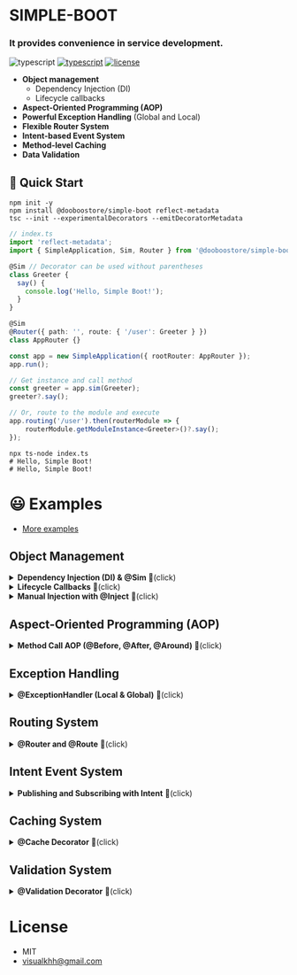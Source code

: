 # SIMPLE-BOOT

### It provides convenience in service development.
![typescript](https://img.shields.io/badge/-typescript-black?logo=typescript) [![typescript](https://img.shields.io/badge/-npm-black?logo=npm)](https://www.npmjs.com/package/simple-boot-core) [![license](https://img.shields.io/badge/license-MIT-green)](LICENSE.md)

- **Object management**
    - Dependency Injection (DI)
    - Lifecycle callbacks
- **Aspect-Oriented Programming (AOP)**
- **Powerful Exception Handling** (Global and Local)
- **Flexible Router System**
- **Intent-based Event System**
- **Method-level Caching**
- **Data Validation**

## 🚀 Quick Start

```shell
npm init -y
npm install @dooboostore/simple-boot reflect-metadata
tsc --init --experimentalDecorators --emitDecoratorMetadata
```

```typescript
// index.ts
import 'reflect-metadata';
import { SimpleApplication, Sim, Router } from '@dooboostore/simple-boot';

@Sim // Decorator can be used without parentheses
class Greeter {
  say() {
    console.log('Hello, Simple Boot!');
  }
}

@Sim
@Router({ path: '', route: { '/user': Greeter } })
class AppRouter {}

const app = new SimpleApplication({ rootRouter: AppRouter });
app.run();

// Get instance and call method
const greeter = app.sim(Greeter);
greeter?.say();

// Or, route to the module and execute
app.routing('/user').then(routerModule => {
    routerModule.getModuleInstance<Greeter>()?.say();
});
```

```shell
npx ts-node index.ts
# Hello, Simple Boot!
# Hello, Simple Boot!
```

# 😃 Examples

- [More examples](./examples)

## Object Management

<details>
  <summary><strong>Dependency Injection (DI) & @Sim</strong> 🔻(click)</summary>

`@Sim` is the core decorator that marks a class for management by the Simple Boot container. It can be used with or without parentheses (`@Sim` or `@Sim()`). It handles dependency injection automatically based on constructor parameter types.

```typescript
@Sim // Using without parentheses for default settings
class ProjectService {
  sum(x: number, y: number): number {
    return x + y;
  }
}

@Sim() // Using with parentheses is also valid
class User {
  constructor(private projectService: ProjectService) {}

  calculate() {
    const result = this.projectService.sum(5, 25);
    console.log(`Calculation result is: ${result}`);
  }
}

// somewhere in your app
const user = app.sim(User);
user?.calculate(); //-> Calculation result is: 30
```

### `SimConfig`

You can provide a configuration object to `@Sim` to customize its behavior.

```typescript
export enum Lifecycle {
  Singleton = 'Singleton', // (Default) Same instance every time.
  Transient = 'Transient'  // A new instance is created on each request.
}

export interface SimConfig {
  symbol?: Symbol | Symbol[]; // Register with a Symbol for lookup
  scheme?: string | string[]; // Register with a string scheme for lookup
  scope?: Lifecycle;        // Singleton or Transient
  autoCreate?: boolean;     // Create instance automatically on startup
  proxy?: Function | Function[]; // Apply proxy handlers
  type?: Function | Function[]; // Register under a different type (e.g., an interface)
  using?: Function | Function[]; // Explicitly declare dependencies
}

@Sim({ scope: Lifecycle.Transient, scheme: 'MyService' })
class MyTransientService {}
```

</details>

<details>
  <summary><strong>Lifecycle Callbacks</strong> 🔻(click)</summary>

Classes managed by `@Sim` can hook into lifecycle events.

- **`OnSimCreate`**: Called immediately after the instance is created.
- **`@PostConstruct`**: A decorator for a method that should be called after the instance is created. It's an alternative to `OnSimCreate`.
- **`OnSimCreateCompleted`**: Called after all proxy objects and AOP features have been applied to the instance. The original, proxied `this` is passed as an argument.

```typescript
import { OnSimCreate, OnSimCreateCompleted, PostConstruct, Sim } from '@dooboostore/simple-boot';

@Sim
class MyComponent implements OnSimCreate, OnSimCreateCompleted<MyComponent> {
  constructor() {
    console.log('1. Constructor called');
  }

  onSimCreate(): void {
    console.log('2. onSimCreate called');
  }

  @PostConstruct()
  initialize() {
      console.log('3. @PostConstruct method called');
  }

  onSimCreateProxyCompleted(proxyThis: MyComponent): void {
    console.log('4. onSimCreateProxyCompleted called');
    // proxyThis is the fully initialized, proxied instance
  }
}
```

</details>

<details>
<summary><strong>Manual Injection with @Inject</strong> 🔻(click)</summary>

Use `@Inject` for more complex scenarios, like injecting a specific implementation for an interface or abstract class using a `scheme` or `symbol`.

```typescript
abstract class UserServiceBase {}

@Sim({ scheme: 'UserService' })
class UserServiceImpl extends UserServiceBase { /* ... */ }

@Sim
class UserController {
  constructor(
    @Inject({ scheme: 'UserService' }) private userService: UserServiceBase
  ) {}
}
```

</details>

## Aspect-Oriented Programming (AOP)

<details>
  <summary><strong>Method Call AOP (@Before, @After, @Around)</strong> 🔻(click)</summary>

Simple Boot provides decorators to intercept method calls.

- **`@Before`**: Runs before the target method.
- **`@After`**: Runs after the target method completes (regardless of success or failure).
- **`@Around`**: A powerful decorator that wraps the original method, allowing you to control the arguments before execution and the return value after.

```typescript
import { Sim, Before, After, Around, AroundForceReturn } from '@dooboostore/simple-boot';

const LoggingAround = () => Around({
    before: (obj, propertyKey, args) => {
        console.log(`[${propertyKey}] Before with args:`, args);
        // You can modify arguments here
        return args.map(arg => typeof arg === 'number' ? arg * 2 : arg);
    },
    after: (obj, propertyKey, args, beforeReturn) => {
        console.log(`[${propertyKey}] After with result:`, beforeReturn);
        // You can force a different return value
        if (beforeReturn > 10) {
            throw new AroundForceReturn("Value is too high!");
        }
        return beforeReturn;
    }
});

@Sim
class Calculator {
    @Before({ property: 'add' })
    logBefore() {
        console.log('Preparing to add...');
    }

    @After({ property: 'add' })
    logAfter() {
        console.log('Addition complete.');
    }

    @LoggingAround()
    add(a: number, b: number): number {
        console.log('Executing add method');
        return a + b;
    }
}

// Calling calculator.add(3, 4) would output:
// Preparing to add...
// [add] Before with args: [ 3, 4 ]
// Executing add method
// [add] After with result: 14
// Addition complete.
// The final return value would be "Value is too high!" because of AroundForceReturn.
```

</details>

## Exception Handling

<details>
  <summary><strong>@ExceptionHandler (Local & Global)</strong> 🔻(click)</summary>

Simple Boot provides a powerful exception handling mechanism using the `@ExceptionHandler` decorator, which can be used both locally within a class or globally in a dedicated `Advice` class.

### Local Exception Handler

```typescript
class MyError extends Error {}

@Sim
class UserService {
  @ExceptionHandler({ type: MyError })
  handleMyError(e: MyError) {
    console.error(`Caught a specific MyError: ${e.message}`);
  }

  @ExceptionHandler()
  handleAllOtherErrors(e: any) {
    console.error(`Caught a generic error:`, e);
  }

  doSomething() {
    throw new MyError('Something went wrong!');
  }
}
```

### Global Exception Advice

For cross-cutting concerns, you can define handlers in a global advice class.

```typescript
@Sim
class GlobalAdvice {
  @ExceptionHandler({ type: Error })
  handleAllErrors(e: Error) {
    console.log(`[Global Advice] An error occurred: ${e.message}`);
  }
}

// In your application setup
const option = new SimOption({ advice: [GlobalAdvice] });
const app = new SimpleApplication({ rootRouter: AppRouter }, option);
app.run();
```

</details>

## Routing System

<details>
  <summary><strong>@Router and @Route</strong> 🔻(click)</summary>

Simple Boot's routing system maps URL paths to specific classes (`@Sim` modules) or methods within a router class.

### Class-based Routing

Map a path directly to a class. Simple Boot will instantiate it when the route is matched.

```typescript
@Sim
class UserPage {
    // ... logic for the user page
}

@Sim
@Router({
  path: '/app',
  route: {
    '/users': UserPage
  }
})
class AppRouter {}

// Navigating to '/app/users' will activate the UserPage module.
```

### Method-based Routing

Use `@Route` on methods within a `@Router` class to handle specific paths.

```typescript
@Sim
@Router({ path: '/api' })
class ApiRouter {
  @Route({ path: '/health' })
  checkHealth() {
    console.log('API is healthy!');
    return { status: 'ok' };
  }

  @Route({ path: '/users/{id}' })
  getUser(routerModule: RouterModule) {
    const userId = routerModule.pathData?.id;
    console.log(`Fetching user with ID: ${userId}`);
    // ... fetch user logic
  }
}

// Navigating to '/api/health' calls the checkHealth method.
// Navigating to '/api/users/123' calls the getUser method.
```

</details>

## Intent Event System

<details>
  <summary><strong>Publishing and Subscribing with Intent</strong> 🔻(click)</summary>

Simple Boot includes a powerful event system based on `Intent` objects. This allows for decoupled communication between different parts of your application.

- **Publish**: Send an `Intent` to a specific `scheme` or `symbol`.
- **Subscribe**: A method in a `@Sim` module can receive the intent.

```typescript
// Publisher
app.publishIntent('MyService://updateUser', { name: 'Jane Doe' });

// Subscriber
@Sim({ scheme: 'MyService' })
class MyService {
  updateUser(intent: Intent) {
    console.log('Received data:', intent.data); //-> { name: 'Jane Doe' }
  }
}
```

</details>

## Caching System

<details>
  <summary><strong>@Cache Decorator</strong> 🔻(click)</summary>

Simple Boot provides a method-level caching mechanism via the `@Cache` decorator. It can cache the results of a method and automatically handle cache eviction.

### Basic Caching

Cache the result of a method. The cache key is automatically generated from the class and method name.

```typescript
@Sim
class DataService {
    @Cache
    fetchHeavyData() {
        // This expensive operation runs only once.
        console.log('Fetching data...');
        return { data: 'some-heavy-data' };
    }
}
```

### Caching with Dynamic Keys and TTL

```typescript
@Sim
class UserService {
    @Cache({ key: (id: string) => `user:${id}`, ms: 5000 }) // Dynamic key, 5-second TTL
    getUserById(id: string) {
        console.log(`Fetching user ${id} from DB...`);
        return { id, name: 'User ' + id };
    }

    @Cache({ deleteKey: (id: string) => `user:${id}` })
    updateUser(id: string, data: any) {
        console.log(`Updating user ${id}, cache will be cleared.`);
        // ... update logic
    }
}
```

### CacheManager

You can also interact with the cache programmatically by injecting the `CacheManager`.

```typescript
@Sim
class MyCacheController {
    constructor(private cacheManager: CacheManager) {}

    clearUserCache(id: string) {
        this.cacheManager.deleteCacheByKey(`user:${id}`);
    }
}
```

</details>

## Validation System

<details>
  <summary><strong>@Validation Decorator</strong> 🔻(click)</summary>

Simple Boot includes a validation system to ensure the integrity of class properties.

```typescript
import { Sim, Validation, NotEmpty, NotNull, Regexp, execValidationInValid, ValidException } from '@dooboostore/simple-boot';

@Sim
class UserProfile {
    @Validation(NotEmpty)
    @Validation(Regexp(/^[a-zA-Z]+$/))
    name: string = '';

    @Validation(NotNull)
    age: number | null = null;
}

const profile = new UserProfile();
profile.name = '123'; // Invalid name
profile.age = null; // Invalid age

const validationErrors = execValidationInValid(profile);

if (validationErrors.length > 0) {
    throw new ValidException(validationErrors);
}
//-> Throws ValidException with details about 'name' and 'age' fields.
```

</details>

# License

- MIT
- visualkhh@gmail.com

